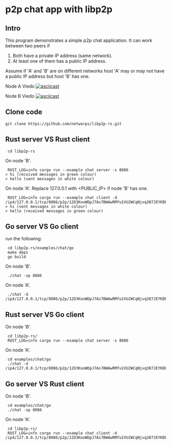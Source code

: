 # p2p chat app with libp2p


## Intro
This program demonstrates a simple p2p chat application. It can work between two peers if
1. Both have a private IP address (same network).
2. At least one of them has a public IP address.

Assume if 'A' and 'B' are on different networks host 'A' may or may not have a public IP address but host 'B' has one.

Node A Viedo
[![asciicast](https://asciinema.org/a/1BjgEmtHal6Ctm9kpkjMtUw7I.svg)](https://asciinema.org/a/1BjgEmtHal6Ctm9kpkjMtUw7I)

Node B Viedo
[![asciicast](https://asciinema.org/a/yU5ZoWP2uxKRhEFlzNMGQFhhe.svg)](https://asciinema.org/a/yU5ZoWP2uxKRhEFlzNMGQFhhe)

## Clone code
```
git clone https://github.com/netwarps/libp2p-rs.git
```
## Rust server VS Rust client

```
 cd libp2p-rs
```

On node 'B'.
```
 RUST_LOG=info cargo run --example chat server -s 8086
> hi (received messages in green colour)
> hello (sent messages in white colour)
```

On node 'A'. Replace 127.0.0.1 with <PUBLIC_IP> if node 'B' has one.
```
 RUST_LOG=info cargo run --example chat client -d /ip4/127.0.0.1/tcp/8086/p2p/12D3KooWDpJ7As7BWAwRMfu1VU2WCqNjvq387JEYKDBj4kx6nXTN 
> hi (sent messages in white colour)
> hello (received messages in green colour)
```


## Go server VS Go client


run the following:

```
 cd libp2p-rs/examples/chat/go
 make deps
 go build
```

On node 'B'.

```
 ./chat -sp 8086
```

On node 'A'.  

```
 ./chat -d /ip4/127.0.0.1/tcp/8086/p2p/12D3KooWDpJ7As7BWAwRMfu1VU2WCqNjvq387JEYKDBj4kx6nXTN
```


## Rust server VS Go client

On node 'B'.
```
 cd libp2p-rs/
 RUST_LOG=info cargo run --example chat server -s 8086
```

On node 'A'.
```
 cd examples/chat/go
 ./chat -d /ip4/127.0.0.1/tcp/8086/p2p/12D3KooWDpJ7As7BWAwRMfu1VU2WCqNjvq387JEYKDBj4kx6nXTN
```

##  Go server VS Rust client

On node 'B'.
```
 cd examples/chat/go
 ./chat -sp 8086
```

On node 'A'.
```
 cd libp2p-rs/
 RUST_LOG=info cargo run --example chat client -d /ip4/127.0.0.1/tcp/8086/p2p/12D3KooWDpJ7As7BWAwRMfu1VU2WCqNjvq387JEYKDBj4kx6nXTN 
```